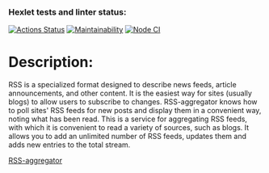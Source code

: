 ### Hexlet tests and linter status:
[![Actions Status](https://github.com/mini-mariya/frontend-project-11/workflows/hexlet-check/badge.svg)](https://github.com/mini-mariya/frontend-project-11/actions)
[![Maintainability](https://api.codeclimate.com/v1/badges/681cfa91e5b90307bfd4/maintainability)](https://codeclimate.com/github/mini-mariya/frontend-project-11/maintainability)
[![Node CI](https://github.com/mini-mariya/frontend-project-11/actions/workflows/nodejs.yml/badge.svg)](https://github.com/mini-mariya/frontend-project-11/actions/workflows/nodejs.yml)

# Description:

RSS is a specialized format designed to describe news feeds, article announcements, and other content. It is the easiest way for sites (usually blogs) to allow users to subscribe to changes. 
RSS-aggregator knows how to poll sites' RSS feeds for new posts and display them in a convenient way, noting what has been read.
This is a service for aggregating RSS feeds, with which it is convenient to read a variety of sources, such as blogs. It allows you to add an unlimited number of RSS feeds, updates them and adds new entries to the total stream.

[RSS-aggregator](https://frontend-project-11-mini-mariya.vercel.app/)
